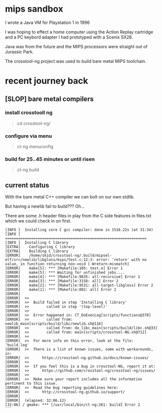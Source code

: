 # mips sandbox

I wrote a Java VM for Playstation 1 in 1996

I was hoping to effect a home computer using the Action Replay cartridge and a PC keybord adapter I had prototyped with a Scenix SX28.

Java was from the future and the MIPS processors were straight out of Jurassic Park.

The crosstool-ng project was used to build bare metal MIPS toolchain.

# recent journey back


## [SLOP] bare metal compilers

### install crosstooll ng

> cd crosstool-ng/

### configure via menu

> ct-ng menuconfig

### build for 25..45 minutes or until risen

> ct-ng build

## current status

With the bare metal C++ compiler we can bolt on our own stdlib.

But having a newlib fail to build??? Oh...

There are some .h header files in play from the C side features in files.txt which we could check in on first.

````
[INFO ]  Installing core C gcc compiler: done in 1516.22s (at 31:34)
[INFO ]  =================================================================
[INFO ]  Installing C library
[EXTRA]    Configuring C library
[EXTRA]    Building C library
[ERROR]    /home/skid/crosstool-ng/.build/mipsel-elf/src/newlib/libgloss/mips/test.c:12:3: error: 'return' with no value, in function returning non-void [-Wreturn-mismatch]
[ERROR]    make[5]: *** [Makefile:105: test.o] Error 1
[ERROR]    make[5]: *** Waiting for unfinished jobs....
[ERROR]    make[4]: *** [Makefile:9835: all-recursive] Error 1
[ERROR]    make[3]: *** [Makefile:3158: all] Error 2
[ERROR]    make[2]: *** [Makefile:9531: all-target-libgloss] Error 2
[ERROR]    make[1]: *** [Makefile:882: all] Error 2
[ERROR]
[ERROR]  >>
[ERROR]  >>  Build failed in step 'Installing C library'
[ERROR]  >>        called in step '(top-level)'
[ERROR]  >>
[ERROR]  >>  Error happened in: CT_DoExecLog[scripts/functions@378]
[ERROR]  >>        called from: newlib_main[scripts/build/libc/newlib.sh@116]
[ERROR]  >>        called from: do_libc_main[scripts/build/libc.sh@33]
[ERROR]  >>        called from: main[scripts/crosstool-NG.sh@712]
[ERROR]  >>
[ERROR]  >>  For more info on this error, look at the file: 'build.log'
[ERROR]  >>  There is a list of known issues, some with workarounds, in:
[ERROR]  >>      https://crosstool-ng.github.io/docs/known-issues/
[ERROR]  >>
[ERROR]  >>  If you feel this is a bug in crosstool-NG, report it at:
[ERROR]  >>      https://github.com/crosstool-ng/crosstool-ng/issues/
[ERROR]  >>
[ERROR]  >>  Make sure your report includes all the information pertinent to this issue.
[ERROR]  >>  Read the bug reporting guidelines here:
[ERROR]  >>      http://crosstool-ng.github.io/support/
[ERROR]
[ERROR]  (elapsed: 32:06.12)
[32:06] / gmake: *** [/usr/local/bin/ct-ng:261: build] Error 2
```
